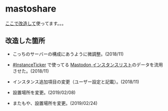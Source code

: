 # mastoshare

[ここで改造して](https://weep.jp/m/)使ってます。。。


## 改造した箇所

- こっちのサーバーの構成にあうように微調整。(2018/11)

- [#InstanceTicker](https://github.com/weepjp/InstanceTicker) で使ってる [Mastodon インスタンスリスト](https://wee.jp/instance/)のデータを流用させた。(2018/11)

- インスタンス追加項目の変更（ユーザー設定と記載）。(2018/11)

- 設置場所を変更。(2019/02/08)

- またもや、設置場所を変更。(2019/02/24)
